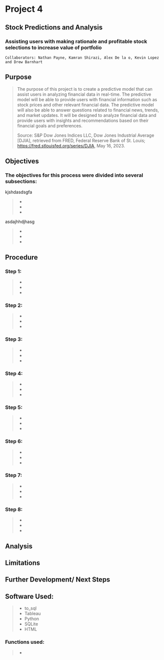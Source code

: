 # Project 4
## Stock Predictions and Analysis 

### Assisting users with making rationale and profitable stock selections to increase value of portfolio

```
Collaborators: Nathan Payne, Kamran Shirazi, Alex De la o, Kevin Lopez and Drew Barnhart
```

## Purpose
> The purpose of this project is to create a predictive model that can assist users in analyzing financial data in real-time. The predictive model will be able to provide users with financial information such as stock prices and other relevant financial data. The predictive model will also be able to answer questions related to financial news, trends, and market updates. It will be designed to analyze financial data and provide users with insights and recommendations based on their financial goals and preferences. 
> 
> Source: S&P Dow Jones Indices LLC, Dow Jones Industrial Average [DJIA], retrieved from FRED, Federal Reserve Bank of St. Louis; https://fred.stlouisfed.org/series/DJIA, May 16, 2023.

## Objectives

### The objectives for this process were divided into several subsections: 

kjshdasdsgfa
> - 
> - 
> - 

asdajhhdjhasg
> - 
> - 
> - 

## Procedure

### Step 1:

> - 
> - 
> - 

### Step 2: 

> - 
> - 
> - 

### Step 3: 

> - 
> - 
> - 

### Step 4: 

> - 
> - 
> - 

### Step 5: 

> - 
> - 
> - 

### Step 6:

> - 
> - 
> - 

### Step 7:

> - 
> - 
> - 

### Step 8: 

> - 
> - 
> - 


## Analysis


## Limitations


## Further Development/ Next Steps



## Software Used:

> - to_sql
> - Tableau
> - Python
> - SQLite
> - HTML


### Functions used: 
> -

